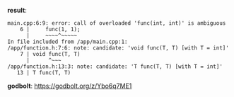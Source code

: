**result**:
```
main.cpp:6:9: error: call of overloaded 'func(int, int)' is ambiguous
    6 |     func(1, 1);
      |     ~~~~^~~~~~
In file included from /app/main.cpp:1:
/app/function.h:7:6: note: candidate: 'void func(T, T) [with T = int]'
    7 | void func(T, T)
      |      ^~~~
/app/function.h:13:3: note: candidate: 'T func(T, T) [with T = int]'
   13 | T func(T, T)
```
**godbolt**: https://godbolt.org/z/Ybo6q7ME1